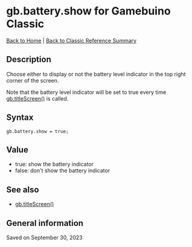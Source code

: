 
# gb.battery.show for Gamebuino Classic

[Back to Home](./../../../README.MD) | [Back to Classic Reference Summary](./README.MD)

## Description

Choose either to display or not the battery level indicator in the top right corner of the screen.

Note that the battery level indicator will be set to true every time [gb.titleScreen()](./gb-titleScreen.md) is called.

## Syntax

```
gb.battery.show = true;
```

## Value

- true: show the battery indicator
- false: don't show the battery indicator

## See also

- [gb.titleScreen()](./gb-titleScreen.md)

## General information

Saved on September 30, 2023

